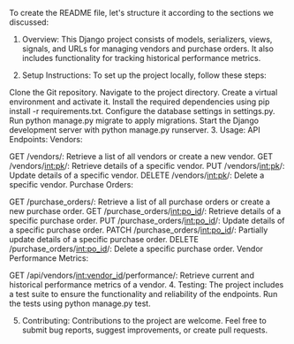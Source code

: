 
To create the README file, let's structure it according to the sections we discussed:

1. Overview:
This Django project consists of models, serializers, views, signals, and URLs for managing vendors and purchase orders. It also includes functionality for tracking historical performance metrics.

2. Setup Instructions:
To set up the project locally, follow these steps:

Clone the Git repository.
Navigate to the project directory.
Create a virtual environment and activate it.
Install the required dependencies using pip install -r requirements.txt.
Configure the database settings in settings.py.
Run python manage.py migrate to apply migrations.
Start the Django development server with python manage.py runserver.
3. Usage:
API Endpoints:
Vendors:

GET /vendors/: Retrieve a list of all vendors or create a new vendor.
GET /vendors/<int:pk>/: Retrieve details of a specific vendor.
PUT /vendors/<int:pk>/: Update details of a specific vendor.
DELETE /vendors/<int:pk>/: Delete a specific vendor.
Purchase Orders:

GET /purchase_orders/: Retrieve a list of all purchase orders or create a new purchase order.
GET /purchase_orders/<int:po_id>/: Retrieve details of a specific purchase order.
PUT /purchase_orders/<int:po_id>/: Update details of a specific purchase order.
PATCH /purchase_orders/<int:po_id>/: Partially update details of a specific purchase order.
DELETE /purchase_orders/<int:po_id>/: Delete a specific purchase order.
Vendor Performance Metrics:

GET /api/vendors/<int:vendor_id>/performance/: Retrieve current and historical performance metrics of a vendor.
4. Testing:
The project includes a test suite to ensure the functionality and reliability of the endpoints. Run the tests using python manage.py test.

5. Contributing:
Contributions to the project are welcome. Feel free to submit bug reports, suggest improvements, or create pull requests.
